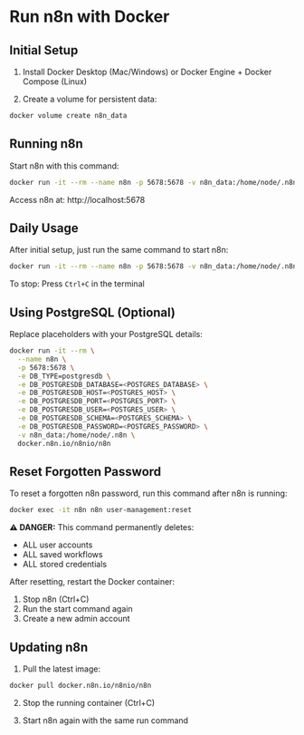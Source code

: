 # Run n8n with Docker

## Initial Setup

1. Install Docker Desktop (Mac/Windows) or Docker Engine + Docker Compose (Linux)

2. Create a volume for persistent data:
```bash
docker volume create n8n_data
```

## Running n8n

Start n8n with this command:
```bash
docker run -it --rm --name n8n -p 5678:5678 -v n8n_data:/home/node/.n8n docker.n8n.io/n8nio/n8n
```

Access n8n at: http://localhost:5678

## Daily Usage

After initial setup, just run the same command to start n8n:
```bash
docker run -it --rm --name n8n -p 5678:5678 -v n8n_data:/home/node/.n8n docker.n8n.io/n8nio/n8n
```

To stop: Press `Ctrl+C` in the terminal

## Using PostgreSQL (Optional)

Replace placeholders with your PostgreSQL details:
```bash
docker run -it --rm \
  --name n8n \
  -p 5678:5678 \
  -e DB_TYPE=postgresdb \
  -e DB_POSTGRESDB_DATABASE=<POSTGRES_DATABASE> \
  -e DB_POSTGRESDB_HOST=<POSTGRES_HOST> \
  -e DB_POSTGRESDB_PORT=<POSTGRES_PORT> \
  -e DB_POSTGRESDB_USER=<POSTGRES_USER> \
  -e DB_POSTGRESDB_SCHEMA=<POSTGRES_SCHEMA> \
  -e DB_POSTGRESDB_PASSWORD=<POSTGRES_PASSWORD> \
  -v n8n_data:/home/node/.n8n \
  docker.n8n.io/n8nio/n8n
```

## Reset Forgotten Password

To reset a forgotten n8n password, run this command after n8n is running:
```bash
docker exec -it n8n n8n user-management:reset
```

**⚠️ DANGER:** This command permanently deletes:
- ALL user accounts
- ALL saved workflows
- ALL stored credentials

After resetting, restart the Docker container:
1. Stop n8n (Ctrl+C)
2. Run the start command again
3. Create a new admin account

## Updating n8n

1. Pull the latest image:
```bash
docker pull docker.n8n.io/n8nio/n8n
```

2. Stop the running container (Ctrl+C)

3. Start n8n again with the same run command